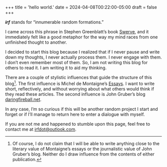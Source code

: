 +++
title = 'hello world.'
date = 2024-04-08T00:22:00-05:00
draft = false
+++

***irf*** stands for “innumerable random formations.” 

I came across this phrase in Stephen Greenblatt’s book [Swerve](https://wwnorton.com/books/9780393343403), and it immediately felt like a good metaphor for the way my mind races from one unfinished thought to another.

I decided to start this blog because I realized that if I never pause and write down my thoughts, I never actually process them. I never engage with them. I don’t even remember most of them. So, I am not writing this blog for others to read it. I am writing it to aid my thinking. 

There are a couple of stylistic influences that guide the structure of this blog[^1]. The first influence is Michel de Montaigne’s [Essays](https://www.gutenberg.org/ebooks/3600). I want to write short, reflectively, and without worrying about what others would think if they read these articles. The second influence is John Gruber’s blog [daringfireball.net](https://daringfireball.net).

In any case, I’m so curious if this will be another random project I start and forget or if I’ll manage to return here to enter a dialogue with myself. 

If you are not me and happened to stumble upon this page, feel free to contact me at irfdot@outlook.com.

[^1]: Of course, I do not claim that I will be able to write anything close to the literary value of Montaigne’s essays or the journalistic value of John Gruber’s blog. Neither do I draw influence from the contents of either publication.